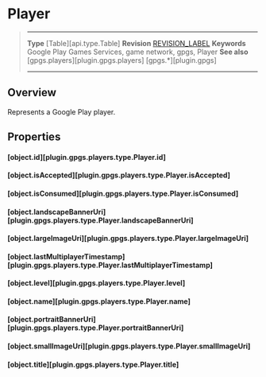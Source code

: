 # Player

> --------------------- ------------------------------------------------------------------------------------------
> __Type__              [Table][api.type.Table]
> __Revision__          [REVISION_LABEL](REVISION_URL)
> __Keywords__          Google Play Games Services, game network, gpgs, Player
> __See also__          [gpgs.players][plugin.gpgs.players]
>                       [gpgs.*][plugin.gpgs]
> --------------------- ------------------------------------------------------------------------------------------

## Overview

Represents a Google Play player.

## Properties

#### [object.id][plugin.gpgs.players.type.Player.id]

#### [object.isAccepted][plugin.gpgs.players.type.Player.isAccepted]

#### [object.isConsumed][plugin.gpgs.players.type.Player.isConsumed]

#### [object.landscapeBannerUri][plugin.gpgs.players.type.Player.landscapeBannerUri]

#### [object.largeImageUri][plugin.gpgs.players.type.Player.largeImageUri]

#### [object.lastMultiplayerTimestamp][plugin.gpgs.players.type.Player.lastMultiplayerTimestamp]

#### [object.level][plugin.gpgs.players.type.Player.level]

#### [object.name][plugin.gpgs.players.type.Player.name]

#### [object.portraitBannerUri][plugin.gpgs.players.type.Player.portraitBannerUri]

#### [object.smallImageUri][plugin.gpgs.players.type.Player.smallImageUri]

#### [object.title][plugin.gpgs.players.type.Player.title]
